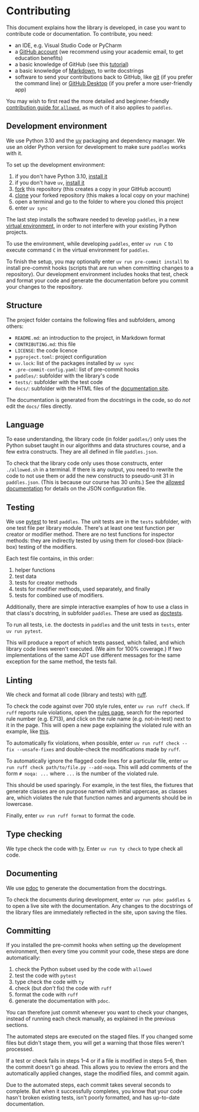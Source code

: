 # Contributing
This document explains how the library is developed,
in case you want to contribute code or documentation. To contribute, you need:
- an IDE, e.g. Visual Studio Code or PyCharm
- a [GitHub account](https://docs.github.com/en/get-started/quickstart/creating-an-account-on-github)
  (we recommend using your academic email, to get education benefits)
- a basic knowledge of GitHub
  (see this [tutorial](https://docs.github.com/en/get-started/quickstart/hello-world))
- a basic knowledge of [Markdown](https://www.markdownguide.org/cheat-sheet/), to write docstrings
- software to send your contributions back to GitHub, like [git](https://git-scm.com) (if you prefer the command line)
  or [GitHub Desktop](https://desktop.github.com/) (if you prefer a more user-friendly app)

You may wish to first read the more detailed and beginner-friendly
[contribution guide for `allowed`](https://github.com/dsa-ou/allowed/blob/main/docs/contribution.md),
as much of it also applies to `paddles`.

## Development environment
We use Python 3.10 and the [uv](https://docs.astral.sh/uv/) packaging and dependency manager.
We use an older Python version for development to make sure `paddles` works with it.

To set up the development environment:
1. if you don't have Python 3.10, [install it](https://www.python.org/downloads/release/python-31011/)
2. if you don't have `uv`, [install it](https://docs.astral.sh/uv/getting-started/installation/)
3. [fork](https://docs.github.com/en/pull-requests/collaborating-with-pull-requests/working-with-forks/fork-a-repo)
  this repository (this creates a copy in *your* GitHub account)
4. [clone](https://docs.github.com/en/repositories/creating-and-managing-repositories/cloning-a-repository)
  your forked repository (this makes a local copy on your machine)
5. open a terminal and go to the folder to where you cloned this project
6. enter `uv sync`

The last step installs the software needed to develop `paddles`, in a new
[virtual environment](https://docs.python.org/3/glossary.html#term-virtual-environment),
in order to not interfere with your existing Python projects.

To use the environment, while developing `paddles`, enter `uv run C`
to execute command `C` in the virtual environment for `paddles`.

To finish the setup, you may optionally enter `uv run pre-commit install`
to install pre-commit hooks (scripts that are run when committing changes to a repository).
Our development environment includes hooks that test, check and format your code and
generate the documentation before you commit your changes to the repository.

## Structure
The project folder contains the following files and subfolders, among others:

- `README.md`: an introduction to the project, in Markdown format
- `CONTRIBUTING.md`: this file
- `LICENSE`: the code licence
- `pyproject.toml`: project configuration
- `uv.lock`: list of the packages installed by `uv sync`
- `.pre-commit-config.yaml`: list of pre-commit hooks
- `paddles/`: subfolder with the library's code
- `tests/`: subfolder with the test code
- `docs/`: subfolder with the HTML files of the [documentation site](https://dsa-ou.github.io/paddles).

The documentation is generated from the docstrings in the code, so do *not*
edit the `docs/` files directly.

## Language
To ease understanding, the library code (in folder `paddles/`) only uses
the Python subset taught in our algorithms and data structures course,
and a few extra constructs. They are all defined in file `paddles.json`.

To check that the library code only uses those constructs,
enter `./allowed.sh` in a terminal. If there is any output, you need
to rewrite the code to not use them or add
the new constructs to pseudo-unit 31 in `paddles.json`.
(This is because our course has 30 units.)
See the [allowed documentation](https://dsa-ou.github.io/allowed/docs/configuration.html)
for details on the JSON configuration file.

## Testing

We use [pytest](https://pytest.org) to test `paddles`.
The unit tests are in the `tests` subfolder, with one test file per library module.
There's at least one test function per creator or modifier method.
There are no test functions for inspector methods: they are indirectly tested by
using them for closed-box (black-box) testing of the modifiers.

Each test file contains, in this order:
1. helper functions
2. test data
3. tests for creator methods
4. tests for modifier methods, used separately, and finally
5. tests for combined use of modifiers.

Additionally, there are simple interactive examples of how to use a class in that class's docstring,
in subfolder `paddles`. These are used as [doctests](https://docs.python.org/3.10/library/doctest.html).

To run all tests, i.e. the doctests in `paddles` and the unit tests in `tests`,
enter `uv run pytest`.

This will produce a report of which tests passed, which failed, and which
library code lines weren't executed. (We aim for 100% coverage.)
If two implementations of the same ADT use different messages
for the same exception for the same method, the tests fail.

## Linting

We check and format all code (library and tests) with [ruff](https://astral.sh/ruff).

To check the code against over 700 style rules, enter `uv run ruff check`.
If `ruff` reports rule violations, open the [rules page](https://docs.astral.sh/ruff/rules),
search for the reported rule number (e.g. E713), and click on the rule name
(e.g. not-in-test) next to it in the page.
This will open a new page explaining the violated rule with an example,
like [this](https://docs.astral.sh/ruff/rules/not-in-test/).

To automatically fix violations, when possible,
enter `uv run ruff check --fix --unsafe-fixes` and double-check
the modifications made by `ruff`.

To automatically ignore the flagged code lines for a particular file,
enter `uv run ruff check path/to/file.py --add-noqa`.
This will add comments of the form `# noqa: ...` where `...` is the number of
the violated rule.

This should be used sparingly. For example, in the test files, the fixtures
that generate classes are on purpose named with initial uppercase, as classes are,
which violates the rule that function names and arguments should be in lowercase.

Finally, enter `uv run ruff format` to format the code.

## Type checking
We type check the code with [ty](https://docs.astral.sh/ty/).
Enter `uv run ty check` to type check all code.

## Documenting
We use [pdoc](https://pdoc.dev) to generate the documentation from the docstrings.

To check the documents during development, enter `uv run pdoc paddles &`
to open a live site with the documentation. Any changes to the docstrings of
the library files are immediately reflected in the site, upon saving the files.

## Committing
If you installed the pre-commit hooks when setting up the development environment,
then every time you commit your code, these steps are done automatically:
1. check the Python subset used by the code with `allowed`
2. test the code with `pytest`
3. type check the code with `ty`
4. check (but _don't_ fix) the code with `ruff`
5. format the code with `ruff`
6. generate the documentation with `pdoc`.

You can therefore just commit whenever you want to check your changes,
instead of running each check manually, as explained in the previous sections.

The automated steps are executed on the staged files. If you changed some files
but didn't stage them, you will get a warning that those files weren't processed.

If a test or check fails in steps 1–4 or if a file is modified in steps 5–6,
then the commit doesn't go ahead.
This allows you to review the errors and the automatically applied changes,
stage the modified files, and commit again.

Due to the automated steps, each commit takes several seconds to complete.
But when it successfully completes, you know that your code hasn't broken existing tests,
isn't poorly formatted, and has up-to-date documentation.